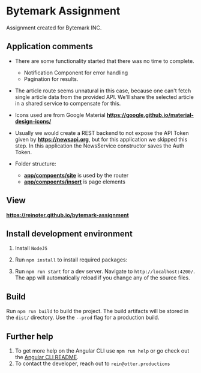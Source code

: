 # Bytemark Assignment
Assignment created for Bytemark INC.

## Application comments
- There are some functionality started that there was no time to complete.
    - Notification Component for error handling
    - Pagination for results.


- The article route seems unnatural in this case, because one can't fetch single article data from the provided API. We'll share the selected article in a shared service to compensate for this.


- Icons used are from Google Material **https://google.github.io/material-design-icons/**


- Usually we would create a REST backend to not expose the API Token given by **https://newsapi.org**, but for this application we skipped this step. In this application the NewsService constructor saves the Auth Token.


- Folder structure:
  - **[app/compoents/site](./src/app/components/site)** is used by the router
  - **[app/compoents/insert](./src/app/components/insert)** is page elements

## View
**https://reinoter.github.io/bytemark-assignment**

## Install development environment
1. Install `NodeJS`

2. Run `npm install` to install required packages:

3. Run `npm run start` for a dev server. Navigate to `http://localhost:4200/`. The app will automatically reload if you change any of the source files.

## Build
Run `npm run build` to build the project. The build artifacts will be stored in the `dist/` directory. Use the `--prod` flag for a production build.

## Further help
1. To get more help on the Angular CLI use `npm run help` or go check out the [Angular CLI README](https://github.com/angular/angular-cli/blob/master/README.md).
2. To contact the developer, reach out to `rein@otter.productions`
